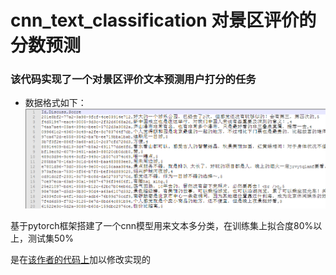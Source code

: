 # cnn_text_classification 对景区评价的分数预测

### 该代码实现了一个对景区评价文本预测用户打分的任务

* 数据格式如下：
![训练数据](https://github.com/xiaoshuangzi/cnn_text_classification/blob/master/image/train.png)

基于pytorch框架搭建了一个cnn模型用来文本多分类，在训练集上拟合度80%以上，测试集50%

是在[该作者的代码上](https://github.com/Shawn1993/cnn-text-classification-pytorch)加以修改实现的

